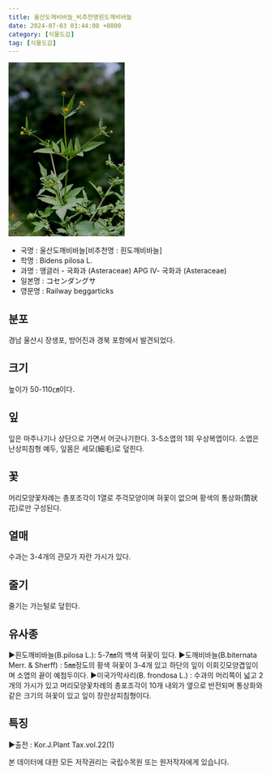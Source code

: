 ```yaml
---
title: 울산도깨비바늘_비추천명흰도깨비바늘
date: 2024-07-03 03:44:08 +0800
category: [식물도감]
tag: [식물도감]
---
```




![울산도깨비바늘[비추천명 : 흰도깨비바늘]](/assets/img/fileUpload/plants/basic/Compositae/Bidens/10078/10078_1_th2.jpg)
- 국명 : 울산도깨비바늘[비추천명 : 흰도깨비바늘]
- 학명 : Bidens pilosa L.
- 과명 : 앵글러 - 국화과 (Asteraceae) APG Ⅳ- 국화과 (Asteraceae)
- 일본명 : コセンダングサ
- 영문명 : Railway beggarticks


## 분포
경남 울산시 장생포, 방어진과 경북 포항에서 발견되었다.
## 크기
높이가 50-110㎝이다.
## 잎
잎은 마주나기나 상단으로 가면서 어긋나기한다. 3-5소엽의 1회 우상복엽이다. 소엽은 난상피침형 예두, 잎몸은 세모(細毛)로 덮힌다.
## 꽃
머리모양꽃차례는 총포조각이 1열로 주걱모양이며 혀꽃이 없으며 황색의 통상화(筒狀花)로만 구성된다.
## 열매
수과는 3-4개의 관모가 자란 가시가 있다.
## 줄기
줄기는 가는털로 덮힌다.
## 유사종
▶흰도깨비바늘(B.pilosa L.): 5-7㎜의 백색 혀꽃이 있다. 
▶도깨비바늘(B.biternata Merr. & Sherff) : 5㎜정도의 황색 혀꽃이 3-4개 있고 하단의 잎이 이회깃모양겹잎이며 소엽의 끝이 예첨두이다. 
▶미국가막사리(B. frondosa L.) : 수과의 머리쪽이 넓고 2개의 가시가 있고 머리모양꽃차례의 총포조각이 10개 내외가 옆으로 반전되며 통상화와 같은 크기의 혀꽃이 있고 잎이 장란상피침형이다.
## 특징
▶출전 : Kor.J.Plant Tax.vol.22(1)






본 데이터에 대한 모든 저작권리는 국립수목원 또는 원저작자에게 있습니다.
